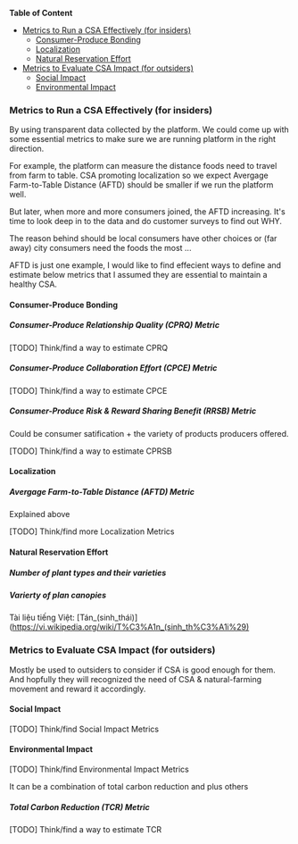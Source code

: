 **Table of Content**
<!-- TOC START min:2 max:4 link:true update:true -->
  - [Metrics to Run a CSA Effectively (for insiders)](#metrics-to-run-a-csa-effectively-for-insiders)
    - [Consumer-Produce Bonding](#consumer-produce-bonding)
    - [Localization](#localization)
    - [Natural Reservation Effort](#natural-reservation-effort)
  - [Metrics to Evaluate CSA Impact (for outsiders)](#metrics-to-evaluate-csa-impact-for-outsiders)
    - [Social Impact](#social-impact)
    - [Environmental Impact](#environmental-impact)

<!-- TOC END -->


### Metrics to Run a CSA Effectively (for insiders)

By using transparent data collected by the platform. We could come up with some essential metrics to make sure we are running platform in the right direction.

For example, the platform can measure the distance foods need to travel from farm to table. CSA promoting localization so we expect Avergage Farm-to-Table Distance (AFTD) should be smaller if we run the platform well.

But later, when more and more consumers joined, the AFTD increasing. It's time to look deep in to the data and do customer surveys to find out WHY.

The reason behind should be local consumers have other choices or (far away) city consumers need the foods the most ...

AFTD is just one example, I would like to find effecient ways to define and estimate below metrics that I assumed they are essential to maintain a healthy CSA.

#### Consumer-Produce Bonding
##### Consumer-Produce Relationship Quality (CPRQ) Metric
[TODO] Think/find a way to estimate CPRQ
##### Consumer-Produce Collaboration Effort (CPCE) Metric
[TODO] Think/find a way to estimate CPCE
##### Consumer-Produce Risk & Reward Sharing Benefit (RRSB) Metric
Could be consumer satification + the variety of products producers offered.

[TODO] Think/find a way to estimate CPRSB


#### Localization
##### Avergage Farm-to-Table Distance (AFTD) Metric
Explained above

[TODO] Think/find more Localization Metrics

#### Natural Reservation Effort

##### Number of plant types and their varieties
##### Varierty of plan canopies
Tài liệu tiếng Việt: [Tán_(sinh_thái)](https://vi.wikipedia.org/wiki/T%C3%A1n_(sinh_th%C3%A1i%29)
### Metrics to Evaluate CSA Impact (for outsiders)

Mostly be used to outsiders to consider if CSA is good enough for them. And hopfully they will recognized the need of CSA & natural-farming movement and reward it accordingly.

#### Social Impact
[TODO] Think/find Social Impact Metrics

#### Environmental Impact
[TODO] Think/find Environmental Impact Metrics

It can be a combination of total carbon reduction and plus others

##### Total Carbon Reduction (TCR) Metric
[TODO] Think/find a way to estimate TCR
